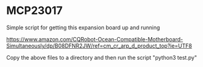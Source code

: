 # MCP23017

Simple script for getting this expansion board up and running

https://www.amazon.com/CQRobot-Ocean-Compatible-Motherboard-Simultaneously/dp/B08DFNR2JW/ref=cm_cr_arp_d_product_top?ie=UTF8

Copy the above files to a directory and then run the script "python3 test.py"

